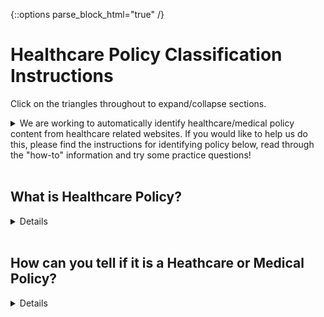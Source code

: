 {::options parse_block_html="true" /}

# Healthcare Policy Classification Instructions

Click on the triangles throughout to expand/collapse sections.
<details>
 <summary>
We are working to automatically identify healthcare/medical policy content from healthcare related websites. If you would like to help us do this, please find the instructions for identifying policy below, read through the "how-to" information and try some practice questions! 
  </summary>
 <br/>
 
If you like what you see, please search "Classify medial policy documents" at [https://worker.mturk.com/](https://worker.mturk.com/)! 
 
#### Qualification Test
A qualification test is required before working on these HITs and may be updated at any time. There is no tolerance of spamming. Your answers are compared to other answers which allow us to determine the accuracy of your work. If we later find that your performance is significantly lower than what you did in the qualification task and compared to other common questions, we retain the right to reject your HITs or block you from this work.

#### MTurk HIT
Read the pdf content presented in the MTurk HIT and select one of the policy classification answers:
  * Definitely
  * Probably
  * I am Not Sure
  * Probably Not
  * No

The content you review will either be medical policy or not, so you should always try to choose either "Definitely" or "No". We provide more choices than just "definitely" and "no" because we also want to know when something is very confusing. Some people might get the right answer and others will not. It is important that you are honest and that your answer reflects your confidence level. If you want, feel free to add a comment about your confusion in the "Feedback" section. Having this information helps us fine-tune our models. 

There are keywords in the document that may help identify whether certain medical policy _elements_ are likely to be present; however, a high number of keywords does not necessarily mean that the document is medical policy and likewise, a low number of keywords does not mean that the document is not a medical policy. If you want to 'jump' to the portion of a content with a keyword, copy the keyword then click into the content area of the page and use the find command (like Ctrl+F) and paste the keyword.

</details>
<br/>

## What is Healthcare Policy?
<details>
 <br/>
 
In general, a "policy" is a set of rules that someone puts into place. These rules are meant to be followed by the people they are being written for. In our case, we are looking at rules written for people or places involved in _healthcare_, like for a hospital or a doctor or an ambulance service. Here are a few of the types of healthcare policies:

**Reimbursement Policies** - Rules in healthcare surrounding when a service/item will be paid, or how much will be paid. These policies apply to the professionals providing the service and are not dependent on the particular insurance policy coverage an individual has. Services can be supplying medical equipment, medical treatment, therapy, transportation and more. Providers are reimbursed by submitting a "claim" to a healthcare payor (such as Medicaid, Medicare, or a commercial insurance company).

**Benefits Policies** - Another type of rule might be about how many times a person can go to a doctor in a year, or if their health insurance covers therapy or certain types of prescription medicine. Maybe a rule is about how much a person has to pay of their own money when they get a service. These are all benefits policies based on an individual's specific insurance policy language/terms. These can be different from one person to the next.

**Clinical Guideline Policies** - These are policies/guidelines to help healthcare providers (like doctors and nurses) treat people who have different illnesses. They are typically describing appropriate treatments for various diseases and may include statements like "Strongly Recommended" or have a star-rating on the effectiveness of the treatment. Sometimes it is more difficult to tell by what is written if it is a healthcare policy, but they are almost all referred to as "clinical guidelines."
</details>
<br/>

## How can you tell if it is a Heathcare or Medical Policy?
<details>
 <br/>
You can tell if something is "policy" if it says who it is a rule for and the result or outcome of the rule. Sometimes the rules can be complicated - when that happens, it is easier to tell if something is a policy by looking for the building blocks, or parts, of a policy to see if they are there.  If you find the key parts, then you probably have a policy.

## Parts of a Medical Policy
All policy should have all three of these components:

### Purpose Statement
 <details>
 <summary>
  The WHY
 </summary>
 <br/>
The purpose statement might be found at the beginning or the end of the content, but it will be more of an overview of why this policy is in place.  

One example is from the Medi-Cal California Medicaid policy for Anesthesia:
   > This section _is to assist providers in completing claims_ for anesthesia services. 
 
In the above case, the WHY of the policy "is to assist providers in completing claims". 
   Another example is from Humana and is a general statement that they put on all of their reimbursement policies:

   > This policy is made available _to provide information on certain Humana claims payment policies_.
</details>

### Scope Statement
<details>
 <summary>
  The WHO
 </summary>
 <br/>
The scope statement part of a policy is where the person making the rule states who the rule applies to (who the policy affects). Sometimes the WHY and the WHO might be mixed together.

Let's go back to the Medi-Cal California Medicaid policy for Anesthesia:

> This section is to assist _providers in completing claims for anesthesia services_. 
 
In the above example, the WHO is providers of anesthesia services.
A second example is from Aetna's published policy on Allergy Testing:

> Aetna considers specific allergy testing medically necessary _for members with clinically significant allergic history of symptoms_

While the Aetna policy is talking about medical necessity for members, meaning that it will only cover services under certain circumstances, the other WHO implied is the provider of those allergy testing services, even though they didn't say "providers of allergy testing". 
</details>

### Policy Statement(s)
<details>
 <summary>
  The WHAT
 </summary>
 <br/>
The Policy Statement is the part of the policy that explains the rule itself - it is the 'what'. This portion of the policy will talk about the requirements that must be followed - it is the essence of the rule or policy. Most of the time there are many policy statements (WHAT statements) in a policy or manual.  If you are reviewing a page and find even a single WHAT, you do not have to keep reviewing to find more (unless you aren't sure that it is policy and want to try to find a better example on the page).

Example: Texas Medicaid Ambulance Policy
> Providers must submit claims for emergency transport with the ET modifier on each procedure code submitted. 

These examples both state that the person submitting an insurance claim needs to follow a certain rule (WHAT). You don't need to understand anything about health insurance claims here, you can simply look for a statement that says to DO something under some condition.  It is like a formula "Do X when Y" or "If This, then That."
If we can rearrange the samples to fit this formula, then they are a policy statement.

Break it down:

Operator | Rule Text
--------- | -------------------------------
X | Use modifier ET on procedure code
WHEN |
Y | Submit claim for emergency transport

That could also read "IF you want to submit a claim for emergency transport, THEN you need to use modifer ET on the procedure code." 
</details>
<br/>
